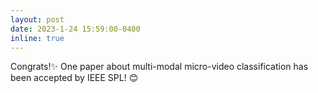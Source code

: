 ```yaml
---
layout: post
date: 2023-1-24 15:59:00-0400
inline: true
---
```

Congrats!:sparkles: One paper about  multi-modal micro-video classification has been accepted by IEEE SPL! :blush:

